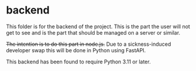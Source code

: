 # backend
This folder is for the backend of the project. This is the part the user will not get to see and is the part that should be managed on a server or similar.

~~The intention is to do this part in node.js.~~
Due to a sickness-induced developer swap this will be done in Python using FastAPI.

This backend has been found to require Python 3.11 or later.